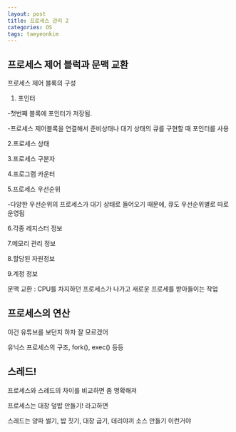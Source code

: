```yaml
---
layout: post
title: 프로세스 관리 2
categories: OS
tags: taeyeonkim
---
```


## 프로세스 제어 블럭과 문맥 교환

프로세스 제어 블록의 구성

1. 포인터

-첫번째 블록에 포인터가 저장됨. 

-프로세스 제어블록을 연결해서 준비상태나 대기 상태의 큐를 구현할 때 포인터를 사용

2.프로세스 상태 

3.프로세스 구분자

4.프로그램 카운터

5.프로세스 우선순위

-다양한 우선순위의 프로세스가 대기 상태로 들어오기 때문에, 큐도 우선순위별로 따로 운영됨

6.각종 레지스터 정보

7.메모리 관리 정보

8.할당된 자원정보

9.계정 정보

문맥 교환 : CPU를 차지하던 프로세스가 나가고 새로운 프로세를 받아들이는 작업

## 프로세스의 연산

이건 유튜브를 보던지 하자 잘 모르겠어

유닉스 프로세스의 구조, fork(), exec() 등등

## 스레드!

프로세스와 스레드의 차이를 비교하면 좀 명확해져

프로세스는 대창 덮밥 만들기! 라고하면

스레드는 양파 썰기, 밥 짓기, 대창 굽기, 데리야끼 소스 만들기 이런거야

